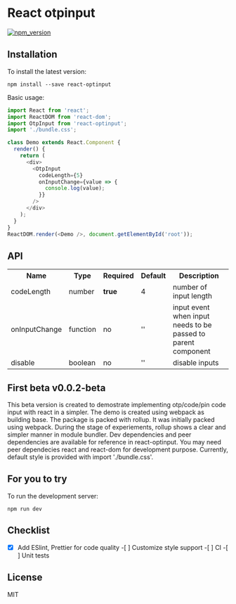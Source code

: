# React otpinput

[![npm_version][npmv-image]][npmv-url]

## Installation

To install the latest version:

```
npm install --save react-optinput
```

Basic usage:

```typescript
import React from 'react';
import ReactDOM from 'react-dom';
import OtpInput from 'react-optinput';
import './bundle.css';

class Demo extends React.Component {
  render() {
    return (
      <div>
        <OtpInput
          codeLength={5}
          onInputChange={value => {
            console.log(value);
          }}
        />
      </div>
    );
  }
}
ReactDOM.render(<Demo />, document.getElementById('root'));
```

## API

<table>
  <tr>
    <th>Name<br></th>
    <th>Type</th>
    <th>Required</th>
    <th>Default</th>
    <th>Description</th>
  </tr>
  <tr>
    <td>codeLength</td>
    <td>number</td>
    <td><strong>true</strong></td>
    <td>4</td>
    <td>number of input length</td>
  </tr>
  <tr>
    <td>onInputChange</td>
    <td>function</td>
    <td>no</td>
    <td>''</td>
    <td>input event when input needs to be passed to parent component</td>
  </tr>
  <tr>
    <td>disable</td>
    <td>boolean</td>
    <td>no</td>
    <td>''</td>
    <td>disable inputs</td>
  </tr>
</table>

## First beta v0.0.2-beta

This beta version is created to demostrate implementing otp/code/pin code input with react in a simpler. The demo is created using webpack as building base. The package is packed with rollup. It was initially packed using webpack. During the stage of experiements, rollup shows a clear and simpler manner in module bundler.
Dev dependencies and peer dependencies are available for reference in react-optinput. You may need peer dependecies react and react-dom for development purpose. Currently, default style is provided with import './bundle.css'.

## For you to try

To run the development server:

```
npm run dev
```

## Checklist

-[x] Add ESlint, Prettier for code quality -[ ] Customize style support -[ ] CI -[ ] Unit tests

## License

MIT

[npmv-image]: https://img.shields.io/npm/v/react-optinput.svg?style=flat-square
[npmv-url]: https://www.npmjs.com/package/react-optinput
